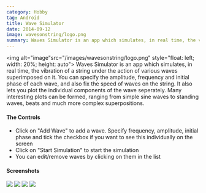 ```yaml
---
category: Hobby
tag: Android
title: Wave Simulator
date: 2014-09-12
image: wavesonstring/logo.png
summary: Waves Simulator is an app which simulates, in real time, the vibration of a string under the action of various waves superimposed on it. You can specify the amplitude, frequency and initial phase of each wave, and also fix the speed of waves on the string.
---
```


<img alt="image"src="/images/wavesonstring/logo.png" style="float: left; width: 20%; height: auto">
Waves Simulator is an app which simulates, in real time, the vibration of a string under the action of various waves superimposed on it. 
You can specify the amplitude, frequency and initial phase of each wave, and also fix the speed of waves on the string.
It also lets you plot the individual components of the wave seperately.
Many interesting plots can be formed, ranging from simple sine waves to standing waves, beats and much more complex superpositions.

#### The Controls

 - Click on "Add Wave" to add a wave. Specify frequency, amplitude, initial phase and tick the checkbox if you want to see this individually on the screen
 - Click on "Start Simulation" to start the simulation
 - You can edit/remove waves by clicking on them in the list

#### Screenshots

<img src="/images/wavesonstring/screenshot_1.png">
<img src="/images/wavesonstring/screenshot_2.png">
<img src="/images/wavesonstring/screenshot_3.png">
<img src="/images/wavesonstring/screenshot_4.png">
